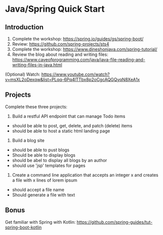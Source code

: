 # Java/Spring Quick Start

## Introduction
1. Complete the workshop: https://spring.io/guides/gs/spring-boot/
1. Review: https://github.com/spring-projects/sts4
1. Complete the workshop: https://www.dineshonjava.com/spring-tutorial/
1. Review the blog about reading and writing files: https://www.caveofprogramming.com/java/java-file-reading-and-writing-files-in-java.html

(Optional) Watch: https://www.youtube.com/watch?v=msXL2oDexqw&list=PLqq-6Pq4lTTbx8p2oCgcAQGQyqN8XeA1x


## Projects
Complete these three projects:

1. Build a restful API endpoint that can manage Todo items
* should be able to post, get, delete, and patch (delete) items
* should be able to host a static html landing page

1. Build a blog site
* should be able to pust blogs
* Should be able to display blogs
* should be abel to display all blogs by an author
* should use 'jsp' templates for pages

1. Create a command line application that accepts an integer x and creates a file with x lines of lorem ipsum
* should accept a file name
* Should generate a file with text


## Bonus
Get familiar with Spring with Kotlin: https://github.com/spring-guides/tut-spring-boot-kotlin
